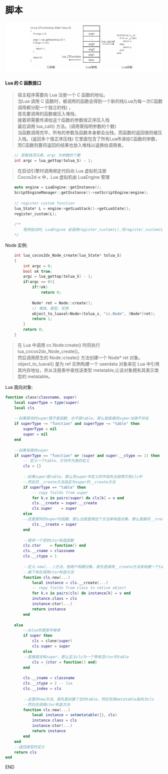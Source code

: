 # 脚本

![Lua堆栈](18/Lua堆栈.png)

#### Lua 的 C 函数接口

> 宿主程序需要向 Lua 注册一个 C 函数的地址。 <br />
> 当Lua 调用 C 函数时，被调用的函数会得到一个新的栈(Lua为每一次C函数调用都分配一个独立的栈) ，<br />
> 首先要调用的函数被压入堆栈，<br />
> 接着把需要传递给这个函数的参数按正序压入栈 <br />
> 最后调用 lua_call() 方法。(调用需指明参数的个数) <br />
> 当函数调用完毕，所有的参数及函数本身都会出栈，而函数的返回值则被压入栈。(返回多个值正序压栈)
> 它里面包含了所有Lua传递给C函数的参数，而C函数则要将返回的结果也放入堆栈以返换给调用者。 

```c++
    // 获取栈顶元素，argc 为参数的个数
    int argc = lua_gettop(tolua_S) - 1;
```

> 在启动引擎时调用绑定代码向 Lua 虚拟机注册 <br />
> Cocos2d-x 中，Lua 虚拟机由 LuaEngine 管理

```c++
    auto engine = LuaEngine::getInstance();
    ScriptEngineManager::getInstance()->setScriptEngine(engine);

    // register custom function
    lua_State* L = engine->getLuaStack()->getLuaState();
    register_custom(L);

    /**
        程序启动时，LuaEngine 会调用register_custom(L),将register_custom(L)中的对象注册到Lua虚拟机中，这样Lua就能调用自定义对象的方法
    */

```

Node 实例:

```c++
    int lua_cocos2dx_Node_create(lua_State* tolua_S)
    {
        int argc = 0;
        bool ok true;
        argc = lua_gettop(tolua_S) - 1;
        if(argc == 0){
            if(!ok)
                return 0;

            Node* ret = Node::create();
            // 堆栈、类型、实例
            object_to_luaval<Node>(tolua_s, "cc.Node", (Node*)ret);
            return 1;
        }
        return 0;
    }
```

> 在 Lua 中调用 cc.Node:create() 时将执行lua_cocos2dx_Node_create()。 <br />
> 然后调用原生的 Node::create() 方法创建一个 Node* ret 对象。<br />
> object_to_luaval<Node>() 是为 ref 实例构建一个 userdata 对象来在 Lua 中引用其内存地址，并从注册表中查找该类型 metatable,让该对象拥有其表示类型的 metatable。

Lua 面向对象:

```lua
function class(classname, super)  
    local superType = type(super)  
    local cls  
  
    --如果提供的super既不是函数，也不是table，那么就直接将super当做不存在  
    if superType ~= "function" and superType ~= "table" then  
        superType = nil  
        super = nil  
    end  
  
    --如果有提供super  
    if superType == "function" or (super and super.__ctype == 1) then  
        -- 定义一个table，它将作为类的定义  
        cls = {}  
  
        --如果super是table，那么将super中定义的字段先全部拷贝到cls中  
        --然后将__create方法指定为super的__create方法  
        if superType == "table" then  
            -- copy fields from super  
            for k,v in pairs(super) do cls[k] = v end  
            cls.__create = super.__create  
            cls.super    = super  
        else   
        --这里提供的super时函数，那么也就是用这个方法来构造对象，那么直接将__create方法指向super  
            cls.__create = super  
        end  
  
        --提供一个空的ctor构造函数  
        cls.ctor    = function() end  
        cls.__cname = classname  
        cls.__ctype = 1  
  
        --定义.new(...)方法，他用户构建对象，首先是调用__create方法来构建一个table对象，然后将cls里面定义的字段全部拷贝到创建的对象中  
        --接下来在调用ctor构造方法  
        function cls.new(...)  
            local instance = cls.__create(...)  
            -- copy fields from class to native object  
            for k,v in pairs(cls) do instance[k] = v end  
            instance.class = cls  
            instance:ctor(...)  
            return instance  
        end  
  
    else  
        --从lua的类型中继承  
        if super then  
            cls = clone(super)  
            cls.super = super  
        else  
        --直接就没有super，那么定义cls为一个带有空ctor的table  
            cls = {ctor = function() end}  
        end  
  
        cls.__cname = classname  
        cls.__ctype = 2 -- lua  
        cls.__index = cls  
  
        --这里的new方法，首先是创建了空的table，然后将其metatable指向为cls  
        --然后在调用ctor构造方法  
        function cls.new(...)  
            local instance = setmetatable({}, cls)  
            instance.class = cls  
            instance:ctor(...)  
            return instance  
        end  
    end  
    --返回类型的定义  
    return cls  
end  

```
















END